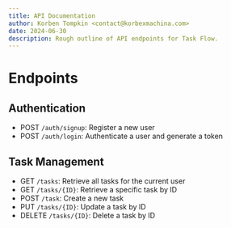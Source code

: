 ```yaml
---
title: API Documentation
author: Korben Tompkin <contact@korbexmachina.com>
date: 2024-06-30
description: Rough outline of API endpoints for Task Flow.
---
```


# Endpoints

## Authentication

- POST `/auth/signup`:
  Register a new user
- POST `/auth/login`:
  Authenticate a user and generate a token

## Task Management

- GET `/tasks`:
  Retrieve all tasks for the current user
- GET `/tasks/{ID}`:
  Retrieve a specific task by ID
- POST `/task`:
  Create a new task
- PUT `/tasks/{ID}`:
  Update a task by ID
- DELETE `/tasks/{ID}`:
  Delete a task by ID
